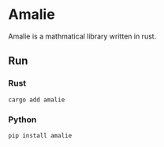 # Amalie
Amalie is a mathmatical library written in rust.

## Run
### Rust
`cargo add amalie`

### Python
`pip install amalie`
